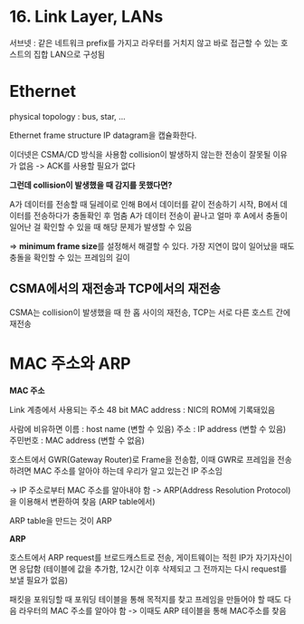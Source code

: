 # 16. Link Layer, LANs

서브넷 : 같은 네트워크 prefix를 가지고 라우터를 거치지 않고 바로 접근할 수 있는 호스트의 집합
LAN으로 구성됨

# Ethernet

physical topology : bus, star, ...

Ethernet frame structure
IP datagram을 캡슐화한다.

이더넷은 CSMA/CD 방식을 사용함
collision이 발생하지 않는한 전송이 잘못될 이유가 없음 -> ACK를 사용할 필요가 없다

**그런데 collision이 발생했을 때 감지를 못했다면?**

A가 데이터를 전송할 때 딜레이로 인해 B에서 데이터를 같이 전송하기 시작, B에서 데이터를 전송하다가 충돌확인 후 멈춤
A가 데이터 전송이 끝나고 얼마 후 A에서 충돌이 일어난 걸 확인할 수 있을 때 해당 문제가 발생할 수 있음

=> **minimum frame size**를 설정해서 해결할 수 있다. 가장 지연이 많이 일어났을 때도 충돌을 확인할 수 있는 프레임의 길이

## CSMA에서의 재전송과 TCP에서의 재전송

CSMA는 collision이 발생했을 때 한 홉 사이의 재전송, TCP는 서로 다른 호스트 간에 재전송

# MAC 주소와 ARP

**MAC 주소**

Link 계층에서 사용되는 주소
48 bit MAC address : NIC의 ROM에 기록돼있음

사람에 비유하면
이름 : host name (변할 수 있음)
주소 : IP address (변할 수 있음)
주민번호 : MAC address (변할 수 없음)

호스트에서 GWR(Gateway Router)로 Frame을 전송함, 이때 GWR로 프레임을 전송하려면 MAC 주소를 알아야 하는데 우리가 알고 있는건 IP 주소임

-> IP 주소로부터 MAC 주소를 알아내야 함
-> ARP(Address Resolution Protocol)을 이용해서 변환하여 찾음 (ARP table에서)

ARP table을 만드는 것이 ARP

**ARP**

호스트에서 ARP request를 브로드캐스트로 전송, 게이트웨이는 적힌 IP가 자기자신이면 응답함 (테이블에 값을 추가함, 12시간 이후 삭제되고 그 전까지는 다시 request를 보낼 필요가 없음)

패킷을 포워딩할 때 포워딩 테이블을 통해 목적지를 찾고 프레임을 만들어야 할 때도 다음 라우터의 MAC 주소를 알아야 함
-> 이때도 ARP 테이블을 통해 MAC주소를 찾음
